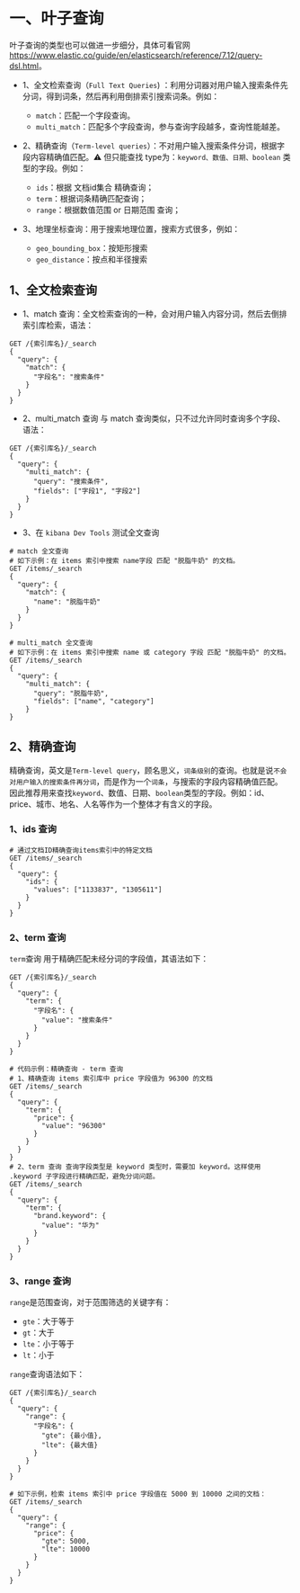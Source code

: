 # 一、叶子查询
叶子查询的类型也可以做进一步细分，具体可看官网 <https://www.elastic.co/guide/en/elasticsearch/reference/7.12/query-dsl.html>。

- 1、全文检索查询（`Full Text Queries`) ：利用分词器对用户输入搜索条件先分词，得到词条，然后再利用倒排索引搜索词条。例如：
    - `match`：匹配一个字段查询。
    - `multi_match`：匹配多个字段查询，参与查询字段越多，查询性能越差。
  
- 2、精确查询（`Term-level queries`）：不对用户输入搜索条件分词，根据字段内容精确值匹配。⚠️ 但只能查找 type为：`keyword、数值、日期、boolean` 类型的字段。例如：
    - `ids`：根据 文档id集合 精确查询；
    - `term`：根据词条精确匹配查询；
    - `range`：根据数值范围 or 日期范围 查询；
  
- 3、地理坐标查询：用于搜索地理位置，搜索方式很多，例如：
    - `geo_bounding_box`：按矩形搜索
    - `geo_distance`：按点和半径搜索

## 1、全文检索查询
* 1、match 查询：全文检索查询的一种，会对用户输入内容分词，然后去倒排索引库检索，语法：
```shell
GET /{索引库名}/_search
{
  "query": {
    "match": {
      "字段名": "搜索条件"
    }
  }
}
```

* 2、multi_match 查询 与 match 查询类似，只不过允许同时查询多个字段、语法：
```shell
GET /{索引库名}/_search
{
  "query": {
    "multi_match": {
      "query": "搜索条件",
      "fields": ["字段1", "字段2"]
    }
  }
}
```

* 3、在 `kibana Dev Tools` 测试全文查询

```shell
# match 全文查询
# 如下示例：在 items 索引中搜索 name字段 匹配 "脱脂牛奶" 的文档。
GET /items/_search
{
  "query": {
    "match": {
      "name": "脱脂牛奶"
    }
  }
}

# multi_match 全文查询
# 如下示例：在 items 索引中搜索 name 或 category 字段 匹配 "脱脂牛奶" 的文档。
GET /items/_search
{
  "query": {
    "multi_match": {
      "query": "脱脂牛奶",
      "fields": ["name", "category"]
    }
}
```

## 2、精确查询
精确查询，英文是`Term-level query`，顾名思义，`词条级别`的查询。也就是说`不会对用户输入的搜索条件再分词`，而是作为一个`词条`，与搜索的字段内容精确值匹配。
因此推荐用来查找`keyword`、数值、日期、`boolean`类型的字段。例如：id、price、城市、地名、人名等作为一个整体才有含义的字段。

### 1、ids 查询
```shell
# 通过文档ID精确查询items索引中的特定文档
GET /items/_search
{
  "query": {
    "ids": {
      "values": ["1133837", "1305611"]
    }
  }
}
```

### 2、term 查询
`term`查询 用于精确匹配未经分词的字段值，其语法如下：

```shell
GET /{索引库名}/_search
{
  "query": {
    "term": {
      "字段名": {
        "value": "搜索条件"
      }
    }
  }
}

# 代码示例：精确查询 - term 查询
# 1、精确查询 items 索引库中 price 字段值为 96300 的文档
GET /items/_search
{
  "query": {
    "term": {
      "price": {
        "value": "96300"
      }
    }
  }
}
# 2、term 查询 查询字段类型是 keyword 类型时，需要加 keyword。这样使用 .keyword 子字段进行精确匹配，避免分词问题。
GET /items/_search
{
  "query": {
    "term": {
      "brand.keyword": {
        "value": "华为"
      }
    }
  }
}
```

### 3、range 查询
`range`是范围查询，对于范围筛选的关键字有：
- `gte`：大于等于
- `gt`：大于
- `lte`：小于等于
- `lt`：小于

`range`查询语法如下：
```shell
GET /{索引库名}/_search
{
  "query": {
    "range": {
      "字段名": {
        "gte": {最小值},
        "lte": {最大值}
      }
    }
  }
}

# 如下示例，检索 items 索引中 price 字段值在 5000 到 10000 之间的文档：
GET /items/_search
{
  "query": {
    "range": {
      "price": {
        "gte": 5000,
        "lte": 10000
      }
    }
  }
}
```
